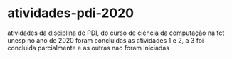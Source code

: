 # atividades-pdi-2020

atividades da disciplina de PDI, do curso de ciência da computação na fct unesp no ano de 2020
foram concluidas as atividades 1 e 2, a 3 foi concluida parcialmente e as outras nao foram iniciadas
